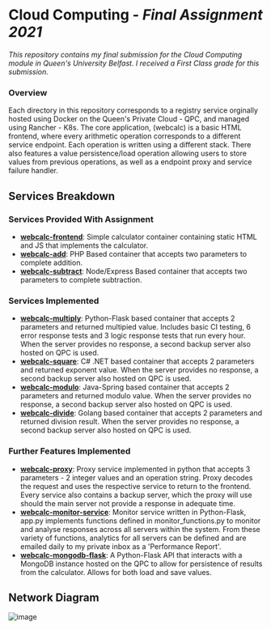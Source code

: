 # Cloud Computing - _Final Assignment 2021_
_This repository contains my final submission for the Cloud Computing module in Queen's University Belfast. I received a First Class grade for this submission._

### Overview
Each directory in this repository corresponds to a registry service orginally hosted using Docker on the Queen's Private Cloud - QPC, and managed using Rancher - K8s. The core application,
(webcalc) is a basic HTML frontend, where every arithmetic operation corresponds to a different service endpoint. Each operation is written using a different stack. There also features a value
persistence/load operation allowing users to store values from previous operations, as well as a endpoint proxy and service failure handler. 

## Services Breakdown

### Services Provided With Assignment
- [**webcalc-frontend**](https://github.com/john-mcgurk/Cloud-Computing-Final-Assignment-2021/tree/main/webcalc/webcalc-frontend): Simple calculator container containing static HTML and JS that implements the calculator.
- [**webcalc-add**](https://github.com/john-mcgurk/Cloud-Computing-Final-Assignment-2021/tree/main/webcalc-add): PHP Based container that accepts two parameters to complete addition.
- [**webcalc-subtract**](https://github.com/john-mcgurk/Cloud-Computing-Final-Assignment-2021/tree/main/webcalc-subtract): Node/Express Based container that accepts two parameters to complete subtraction.

### Services Implemented
- [**webcalc-multiply**](https://github.com/john-mcgurk/Cloud-Computing-Final-Assignment-2021/tree/main/webcalc/webcalc-multiply): Python-Flask based container that accepts 2 parameters and returned multipied value. Includes basic CI testing, 6 error response tests and 3 logic response tests that run every hour. When the server provides no response, a second backup server also hosted on QPC is used.
- [**webcalc-square**](https://github.com/john-mcgurk/Cloud-Computing-Final-Assignment-2021/tree/main/webcalc/webcalc-square): C# .NET based container that accepts 2 parameters and returned exponent value. When the server provides no response, a second backup server also hosted on QPC is used.
- [**webcalc-modulo**](https://github.com/john-mcgurk/Cloud-Computing-Final-Assignment-2021/tree/main/webcalc/webcalc-modulo): Java-Spring based container that accepts 2 parameters and returned modulo value. When the server provides no response, a second backup server also hosted on QPC is used.
- [**webcalc-divide**](https://github.com/john-mcgurk/Cloud-Computing-Final-Assignment-2021/tree/main/webcalc/webcalc-divide): Golang based container that accepts 2 parameters and returned division result. When the server provides no response, a second backup server also hosted on QPC is used.

### Further Features Implemented
- [**webcalc-proxy**](https://github.com/john-mcgurk/Cloud-Computing-Final-Assignment-2021/tree/main/webcalc/webcalc-modulo): Proxy service implemented in python that accepts 3 parameters - 2 integer values and an operation string. Proxy decodes the request and uses the respective service to return to the frontend. Every service also contains a backup server, which the proxy will use should the main server not provide a response in adequate time.
- [**webcalc-monitor-service**](https://github.com/john-mcgurk/Cloud-Computing-Final-Assignment-2021/tree/main/webcalc/webcalc-monitor-service): Monitor service written in Python-Flask, app.py implements functions defined in monitor_functions.py to monitor and analyse responses across all servers within the system. From these variety of functions, analytics for all servers can be defined and are emailed daily to my private inbox as a 'Performance Report'.
- [**webcalc-mongodb-flask**](https://github.com/john-mcgurk/Cloud-Computing-Final-Assignment-2021/tree/main/webcalc/webcalc-mongodb-flask): A Python-Flask API that interacts with a MongoDB instance hosted on the QPC to allow for persistence of results from the calculator. Allows for both load and save values.

## Network Diagram
![image](https://user-images.githubusercontent.com/73965127/208995484-9918a69b-7a05-43e5-92e1-645aa7763ad2.png)
